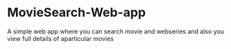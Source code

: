 # MovieSearch-Web-app
A simple web app where you can search movie and webseries and also you view full details of aparticular movies
